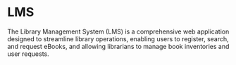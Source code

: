 # LMS
The Library Management System (LMS) is a comprehensive web application designed to streamline library operations, enabling users to register, search, and request eBooks, and allowing librarians to manage book inventories and user requests.
